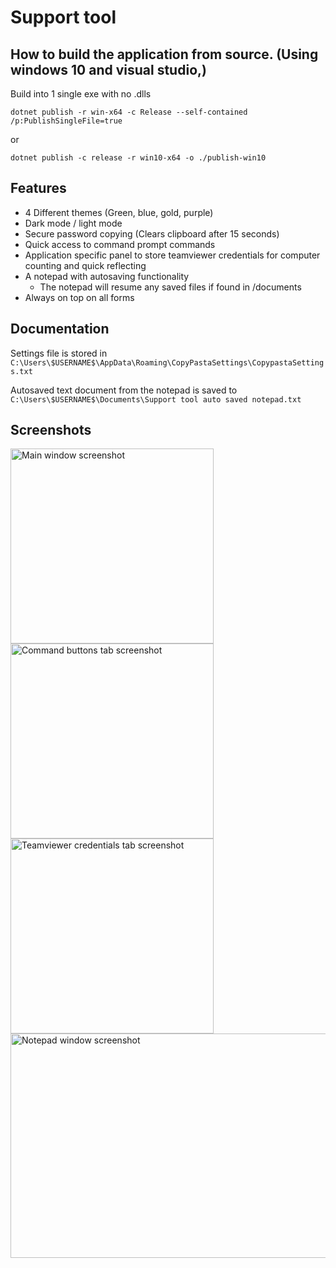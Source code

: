 # Support tool



## How to build the application from source. (Using windows 10 and visual studio,)
Build into 1 single exe with no .dlls

 `dotnet publish -r win-x64 -c Release --self-contained /p:PublishSingleFile=true`

 or 
 
 `dotnet publish -c release -r win10-x64 -o ./publish-win10`

 ## Features
 - 4 Different themes (Green, blue, gold, purple)
 - Dark mode / light mode
 - Secure password copying (Clears clipboard after 15 seconds)
 - Quick access to command prompt commands
 - Application specific panel to store teamviewer credentials for computer counting and quick reflecting 
 - A notepad with autosaving functionality 
   - The notepad will resume any saved files if found in /documents
 - Always on top on all forms 



## Documentation 
 Settings file is stored in `C:\Users\$USERNAME$\AppData\Roaming\CopyPastaSettings\CopypastaSettings.txt`

 Autosaved text document from the notepad is saved to `C:\Users\$USERNAME$\Documents\Support tool auto saved notepad.txt`


## Screenshots 

<img src="https://github.com/user-attachments/assets/88799a1b-c8de-47e6-9be9-06b3dc661bc3" alt="Main window screenshot" width="325" height="312">
<img src="https://github.com/user-attachments/assets/707c27b4-6232-4a1d-9eac-300fd89a85e5" alt="Command buttons tab screenshot" width="325" height="312">
<img src="https://github.com/user-attachments/assets/b493f850-a6dd-4141-92d5-c1dd85ce502f" alt="Teamviewer credentials tab screenshot" width="325" height="312">
<img src="https://github.com/user-attachments/assets/53ceba9c-fe0c-41c3-8b35-7486bb06fed2" alt="Notepad window screenshot" width="717" height="359">
